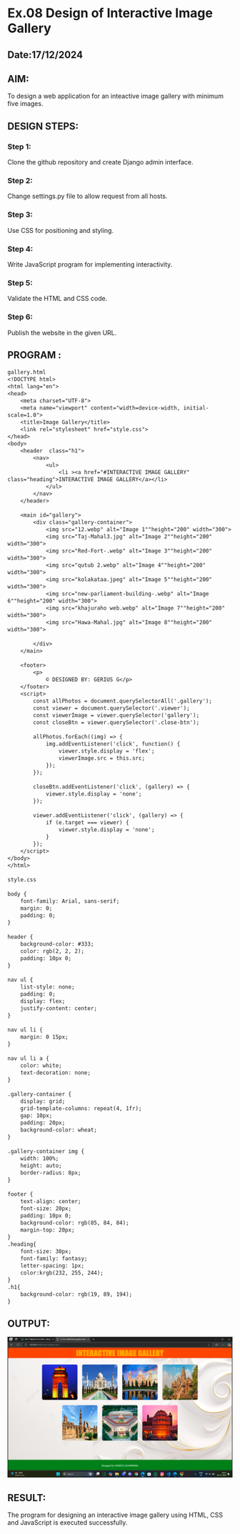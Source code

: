 # Ex.08 Design of Interactive Image Gallery
## Date:17/12/2024

## AIM:
To design a web application for an inteactive image gallery with minimum five images.

## DESIGN STEPS:

### Step 1:
Clone the github repository and create Django admin interface.

### Step 2:
Change settings.py file to allow request from all hosts.

### Step 3:
Use CSS for positioning and styling.

### Step 4:
Write JavaScript program for implementing interactivity.

### Step 5:
Validate the HTML and CSS code.

### Step 6:
Publish the website in the given URL.

## PROGRAM :
```
gallery.html
<!DOCTYPE html>
<html lang="en">
<head>
    <meta charset="UTF-8">
    <meta name="viewport" content="width=device-width, initial-scale=1.0">
    <title>Image Gallery</title>
    <link rel="stylesheet" href="style.css">
</head>
<body>
    <header  class="h1">
        <nav>
            <ul>
                <li ><a href="#INTERACTIVE IMAGE GALLERY" class="heading">INTERACTIVE IMAGE GALLERY</a></li>
            </ul>
        </nav>
    </header>

    <main id="gallery">
        <div class="gallery-container">
            <img src="12.webp" alt="Image 1""height="200" width="300">
            <img src="Taj-Mahal3.jpg" alt="Image 2""height="200" width="300">
            <img src="Red-Fort-.webp" alt="Image 3""height="200" width="300">
            <img src="qutub 2.webp" alt="Image 4""height="200" width="300">
            <img src="kolakataa.jpeg" alt="Image 5""height="200" width="300">
            <img src="new-parliament-building-.webp" alt="Image 6""height="200" width="300">
            <img src="khajuraho web.webp" alt="Image 7""height="200" width="300">
            <img src="Hawa-Mahal.jpg" alt="Image 8""height="200" width="300">
            
        </div>
    </main>

    <footer>
        <p>
            © DESIGNED BY: GERIUS G</p>
    </footer>
    <script>
        const allPhotos = document.querySelectorAll('.gallery');
        const viewer = document.querySelector('.viewer');
        const viewerImage = viewer.querySelector('gallery');
        const closeBtn = viewer.querySelector('.close-btn');
    
        allPhotos.forEach((img) => {
            img.addEventListener('click', function() {
                viewer.style.display = 'flex';
                viewerImage.src = this.src;
            });
        });
    
        closeBtn.addEventListener('click', (gallery) => {
            viewer.style.display = 'none';
        });
    
        viewer.addEventListener('click', (gallery) => {
            if (e.target === viewer) {
                viewer.style.display = 'none';
            }
        });
    </script>
</body>
</html>

style.css

body {
    font-family: Arial, sans-serif;
    margin: 0;
    padding: 0;
}

header {
    background-color: #333;
    color: rgb(2, 2, 2);
    padding: 10px 0;
}

nav ul {
    list-style: none;
    padding: 0;
    display: flex;
    justify-content: center;
}

nav ul li {
    margin: 0 15px;
}

nav ul li a {
    color: white;
    text-decoration: none;
}

.gallery-container {
    display: grid;
    grid-template-columns: repeat(4, 1fr);
    gap: 10px;
    padding: 20px;
    background-color: wheat;
}

.gallery-container img {
    width: 100%;
    height: auto;
    border-radius: 8px;
}

footer {
    text-align: center;
    font-size: 20px;
    padding: 10px 0;
    background-color: rgb(85, 84, 84);
    margin-top: 20px;
}
.heading{
    font-size: 30px;
    font-family: fantasy;
    letter-spacing: 1px;
    color:krgb(232, 255, 244);
}
.h1{
    background-color: rgb(19, 89, 194);
}

```

## OUTPUT:
![alt text](<Screenshot (87)-1.png>)

## RESULT:
The program for designing an interactive image gallery using HTML, CSS and JavaScript is executed successfully.
